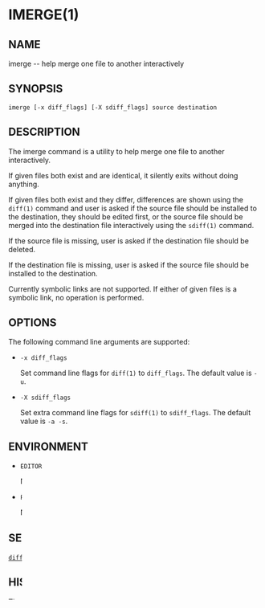 IMERGE(1)
=========

## NAME

imerge -- help merge one file to another interactively

## SYNOPSIS

```
imerge [-x diff_flags] [-X sdiff_flags] source destination
```

## DESCRIPTION

The imerge command is a utility to help merge one file to another
interactively.

If given files both exist and are identical, it silently exits without
doing anything.

If given files both exist and they differ, differences are shown using
the `diff(1)` command and user is asked if the source file should be
installed to the destination, they should be edited first, or the
source file should be merged into the destination file interactively
using the `sdiff(1)` command.

If the source file is missing, user is asked if the destination file
should be deleted.

If the destination file is missing, user is asked if the source file
should be installed to the destination.

Currently symbolic links are not supported.  If either of given files
is a symbolic link, no operation is performed.

## OPTIONS

The following command line arguments are supported:

*   `-x diff_flags`

    Set command line flags for `diff(1)` to `diff_flags`.  The default
    value is `-u`.

*   `-X sdiff_flags`

    Set extra command line flags for `sdiff(1)` to `sdiff_flags`.  The
    default value is `-a -s`.

## ENVIRONMENT

*   `EDITOR`

    Name of the editor program to run when user chooses to edit files.

*   `PAGER`

    Name of the pager program to run when showing differences.

## SEE ALSO

[`diff(1)`](http://www.freebsd.org/cgi/man.cgi?query=diff&sektion=1),
[`sdiff(1)`](http://www.freebsd.org/cgi/man.cgi?query=sdiff&sektion=1)

## HISTORY

The imerge utility was first released on 15 January, 2007.

This utility was (obviously) inspired by the
[`mergemaster`](http://www.freebsd.org/cgi/man.cgi?query=mergemaster&sektion=8)
utility of FreeBSD in hope of using part of its functionality
stand-alone.

## AUTHORS

Licensed under the 2-clause BSD license.  See `LICENSE.txt` for
details.

Visit [the GitHub repository](https://github.com/knu/imerge) for the
latest information and feedback.

